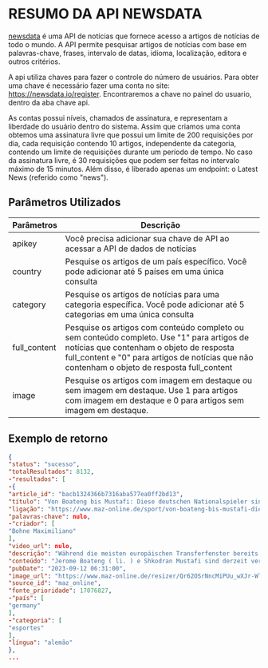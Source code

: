 # RESUMO DA API NEWSDATA

[newsdata](https://newsdata.io) é uma API de notícias que fornece acesso a artigos de notícias de todo o mundo. A API permite pesquisar artigos de notícias com base em palavras-chave, frases, intervalo de datas, idioma, localização, editora e outros critérios.

A api utiliza chaves para fazer o controle do número de usuários. Para obter uma chave é necessário fazer uma conta no site: <https://newsdata.io/register>. Encontraremos a chave no painel do usuario, dentro da aba chave api.

As contas possui níveis, chamados de assinatura, e representam a liberdade do usuário dentro do sistema. Assim que criamos uma conta obtemos uma assinatura livre que possui um limite de 200 requisições por dia, cada requisição contendo 10 artigos, independente da categoria, contendo um limite de requisições durante um período de tempo. No caso da assinatura livre, é 30 requisições que podem ser feitas no intervalo máximo de 15 minutos. Além disso, é liberado apenas um endpoint: o Latest News (referido como "news").

## Parâmetros Utilizados

Parâmetros   |  Descrição
------------ |  -------------------  
apikey       |  Você precisa adicionar sua chave de API ao acessar a API de dados de notícias
country      |  Pesquise os artigos de um país específico. Você pode adicionar até 5 países em uma única consulta
category     |  Pesquise os artigos de notícias para uma categoria específica. Você pode adicionar até 5 categorias em uma única consulta
full_content |  Pesquise os artigos com conteúdo completo ou sem conteúdo completo. Use "1" para artigos de notícias que contenham o objeto de resposta full_content e "0" para artigos de notícias que não contenham o objeto de resposta full_content
image        |  Pesquise os artigos com imagem em destaque ou sem imagem em destaque. Use 1 para artigos com imagem em destaque e 0 para artigos sem imagem em destaque.

## Exemplo de retorno

~~~json
{
"status": "sucesso",
"totalResultados": 8132,
-"resultados": [
-{
"article_id": "bacb1324366b7316aba577ea0ff2bd13",
"título": "Von Boateng bis Mustafi: Diese deutschen Nationalspieler sind vereinslos",
"ligação": "https://www.maz-online.de/sport/von-boateng-bis-mustafi-diese-deutschen-nationalspieler-sind-vereinslos-L6CG7E5P3REHBKJBRMM2HBCBPA.html",
"palavras-chave": nulo,
-"criador": [
"Bohne Maximiliano"
],
"video_url": nulo,
"descrição": "Während die meisten europäischen Transferfenster bereits geschlossen haben, sind einige ( ehemalige ) Topspieler noch immer vereinslos. No Sportbuzzer, você pode encontrar o Überblick über den aktuellen Stand be acht ehemaligen deutschen Nationalspielern, o noch immer a Klubsuche sind.",
"conteúdo": "Jerome Boateng ( li. ) e Shkodran Mustafi sind derzeit vereinslos. © Quelle: imagens imago / ActionPictures / Sports Press Photo / ZUMA Wire ( Montagem ) Während die meisten europäischen Transferfenster bereits geschlossen haben, sind einige ( ehemalige ) Topspieler noch immer vereins. No Sportbuzzer, você pode encontrar o Überblick über den aktuellen Stand be acht ehemaligen deutschen Nationalspielern, o noch immer a Klubsuche sind. Você está aqui para escolher Jerome Boateng, Shkodran Mustafi e Co.? Gleich acht deutsche Nationalspieler, darunter zwei Weltmeister de 2014, também conhecido como Ende der Transferperiode in the meisten europäischen Ländern noch immer ohne Verein. Die gute Nachricht:Vereinslose Spieler können auch zwischen den Transferfenstern bei neuen Arbeitgebern anheuern - e também o somit vielleicht auch for als Kandidaten for the DFB-Elf ins Spiel trazer. No Sportbuzzer zeigt, welche früheren DFB-Kicker derzeit auf eine neue Aufgabe hoffen. Nach zwei Jahren bei Olympique Lyon é Jerome Boateng e morre Sommer vereinslos. Bei den Franzosen nahm er allerdings ohnehin nur eine sportliche Nebenrolle ein. Ans Aufhören denkt der langjährige Abwehrchef des FC Bayern München und der Nationalmannschaft deswegen aber noch lange nicht, das ließ er bereits Anfang des Jahres verlauten. Er wolle noch einmal topfit angreifen, hieß es damals. Um Verein für sein Vorhaben hat Boateng aber bislang nicht gefunden. Schlagzeilen um seine Pessoa que detém sich derzeit vor allem um seinen anstehenden dritten Gerichts-Prozess,nachdem der 35-Jährige 2022 zu 1,2 Millionen Euro Strafe wegen verurteilt worden war. Beim VfB Stuttgart, TSG Hoffenheim, FC Schalke 04 e uma temporada de Sogar no FC Bayern München, com Sebastian Rudy no último 15 Jahren fest na Bundesliga-Inventar. O meu Zeit verbrachte der defensive Mittelfeldspieler bei Hoffenheim, dort ist er sogar Rekordfeldspieler des Vereins. “ Ich bin jetzt in einer Phase meiner Karriere angekommen, in the mir genau überlegen möchte, wie es fußballerisch for mich weitergehen könnte ”, sagte der WM-Teilnehmer von 2018, nachdem er die TSG im Sommer morre Jahres verließ. “ Vielleicht ergibt sich noch einmal ein weiterer Schritt. Ich habe jedenfalls noch Lust zu kicken und bin offen for Neues. ” Mehr zum Thema Ob in the Serie A for Sampdoria Genua,na Liga do FC Valencia ou na Premier League do FC Arsenal. Bis 2021 hielt sich Shkodran Mustafi kontinuierlich auf den größten Bühnen des Weltfußballs. War mit einer Ablösesumme de 41 milhões de euros ( 2016 de Valencia zu Arsenal ) seiner Zeit einer der teuersten deutschen Profis. Com o Nationalmannschaft de 2014, Weltmeister, também conhecido como EM 2016 war er dabei. Seit 2021, veja Karriere allerdings ins Stocken geraten. No entanto, este é o caso de um FC Schalke war Mustafi einige Zeit vereinslos, e ele é o melhor lugar para Klub UD Levante anheuerte. Dort lief in the Sommer sein Arbeitspapier aus, the abgelaufene Saison verbrachte der Innenverteidiger mit mit einer Muskelverletzung zu weiten Teilen auf der Tribüne. Jetzt ist der 31-Jährige zwar wieder fit - bislang aber noch ohne Klub.Um Karriereende steht for Mustafi noch nicht zur Diskussion, sehr wohl aber . “ Wenn na Arábia Saudita, Estados Unidos, Titel zu gewinnen oder ein Projekt zu starten, sondern wegen des Geldes – da müssen wir uns nichts vormachen ”, sagte Mustafi jüngst im -Entrevista. No Schulz 2019, para mais de 25 milhões de euros no TSG Hoffenheim no Borussia Dortmund wechselte, guerra e guerra no gefragtesten Außenverteidiger Deutschlands. Nur vier Jahre später ist der Glanz verflogen und Zeit von Schulz in Dortmund gemeinhin als “ Missverständnis ” bekannt. Schon in der vergangenen Saison spielte Schulz in the Plänen von Edin Terzic keine Rolle mehr und stand nicht mehr im Kader des Vizemeisters. In diesem Sommer - für eine Abfindungszahlung in Höhe von 2,5 Millionen Euro. “ Wir sprechen gerade mit anderen Klubs,damit wir for the Spieler the best Lösung finden ”, hatte sein Berater Roger Wittmann im Gespräch mit den erklärt. Stand September ist Schulz allerdings immer noch vereinslos. Im Sommer nach zwölf Jahren. O Werkself-Legende kam schon in der letzten Saison kaum noch zum Zug und absolvierte nur wenige Spielminuten - auch wegen viel Verletzungspech. “ Bayer 04 é tão importante quanto Herz gewachsen, dass mir dieser wohlüberlegte Schritt dennoch sehr, sehr weh tut ”, sagte Bellarabi zum Abschied. Doch era kommt jetzt? Com 33 Jahren steht der Rechtsaußen, der nach der Weltmeisterschaft 2014 na Nationalmannschaft drängte, keineswegs automatisch vor dem Karriereende. Eins ist klar: Gegen seine alte Liebe Leverkusen er nicht antreten müssen. “ Wenn sein Körper mitspielt e er noch interessante Angebote bekommt,erwägt Bellarabi die Fortsetzung seiner Karriere im außereuropäischen Ausland ”, hieß es in der Abschiedsmitteilung des Klubs. Über den Sommer fand sich bislang aber wohl kein solta Angebot. Mehr zum Thema Er galt eins als eines der vielversprechendsten Talente des deutschen Fußballs - heute ist Amin Younes eher als Skandalspieler bekannt. Na Alemanha, Durchbruch auf the internationale Fußballbühne bei Ajax Amsterdam im Jahr 2015, entre os Karriere des heute 30-Jährigen in the falsche Richtung. Nach mehreren Disziplinlosigkeiten und Suspendierungen wechselte der Confed-CupSieger Anfang 2022 nach Saudi-Arabien. Doch weder dort noch mit einer Leihsaison beim FC Utrecht, the Sommer endete, fand Younes den Weg zurück in the Spur. Seinen Vertrag bei Al-Ettifaq löste er im Juli in “ freundschaftlichem Einvernehmen ” auf.“ Ich habe mich dazu entschieden, ab sofort wieder nach einem neuen Abenteuer zu suchen ”, ließ Younes verlauten. Derzeit. 2018 stand Marvin Plattenhardt für die Deutsch Nationalmannschaft bei der Weltmeisterschaft in Russland auf dem Platz. Na versão mais próxima, a estação de Herzensklub Hertha BSC é um dos Kapitän auf Feld. Doch nach dem Abstieg der Alten Dame na zweite Bundesliga endete die Zeit des Linksverteidigers bei der Hertha nach neun Jahren. Seitdem sucht der 31-Jährige einen neuen Klub. Der wollte sich über den Sommer einfach nicht finden. Bis Plattenhardt seine Schuhe for einen neuen Verein schnüren darf, hält der Linksfuß sich mit Konditionseinheiten beim Brandenburger Oberligisten Eintracht Stahnsdorf fit. Wegen eines Knorpelschadens stand André Hahn seit Oktober 2022 nicht mehr auf dem Fußballplatz.Bis zum Sommer stand der 33-Jährige noch beim FC Augsburg unter Vertrag. Beim selben Verein, wo vor zehn Jahren seine Bundesliga-Karriere começou - doch jetzt entschieden sich die Fuggerstädter gegen eine Vertragsverlängerung. “ Na lista de músicas Knieverletzung geht es aktuell for mich darum, alles dafür zu tun, wieder auf den Platz zurückzukehren ”, kündigte Hahn im Anschluss an. Um novo artigo sobre o Stürmer, no mês de maio de 2014, foi publicado em Polen zu seinem einzigen Einsatz no Nationalmannschaft kam, aber noch immer nicht gefunden."wieder auf den Platz zurückzukehren ”, kündigte Hahn im Anschluss an. Um novo artigo sobre o Stürmer, no mês de maio de 2014, foi publicado em Polen zu seinem einzigen Einsatz no Nationalmannschaft kam, aber noch immer nicht gefunden."wieder auf den Platz zurückzukehren ”, kündigte Hahn im Anschluss an. Um novo artigo sobre o Stürmer, no mês de maio de 2014, foi publicado em Polen zu seinem einzigen Einsatz in the Nationalmannschaft kam, aber noch immer nicht gefunden.",
"pubDate": "2023-09-12 06:31:00",
"image_url": "https://www.maz-online.de/resizer/Qr62OSrNncMiPUu_wXJr-Wld8Cg=/596x0/filters:quality(70)/cloudfront-eu-central-1.images.arcpublishing.com/madsack/3RQZVQJSJFB6ZDNR73LQHBKCHQ.jpg",
"source_id": "maz_online",
"fonte_prioridade": 17076827,
-"país": [
"germany"
],
-"categoria": [
"esportes"
],
"língua": "alemão"
},
...
~~~
